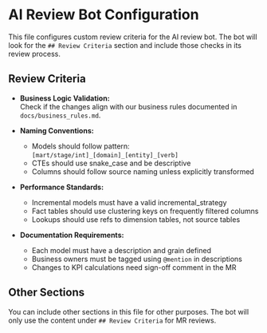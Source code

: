 # AI Review Bot Configuration

This file configures custom review criteria for the AI review bot. The bot will look for the `## Review Criteria` section and include those checks in its review process.

## Review Criteria

- **Business Logic Validation:**  
  Check if the changes align with our business rules documented in `docs/business_rules.md`.

- **Naming Conventions:**  
  - Models should follow pattern: `[mart/stage/int]_[domain]_[entity]_[verb]`
  - CTEs should use snake_case and be descriptive
  - Columns should follow source naming unless explicitly transformed

- **Performance Standards:**  
  - Incremental models must have a valid incremental_strategy
  - Fact tables should use clustering keys on frequently filtered columns
  - Lookups should use refs to dimension tables, not source tables

- **Documentation Requirements:**  
  - Each model must have a description and grain defined
  - Business owners must be tagged using `@mention` in descriptions
  - Changes to KPI calculations need sign-off comment in the MR

## Other Sections

You can include other sections in this file for other purposes. The bot will only use the content under `## Review Criteria` for MR reviews. 